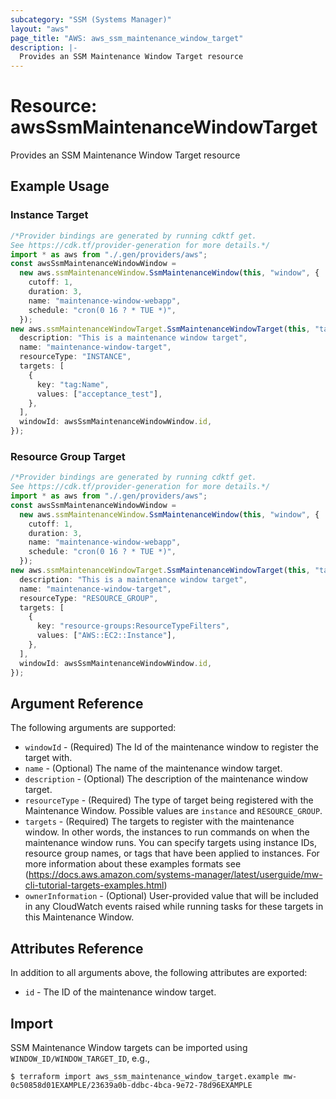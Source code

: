 ```yaml
---
subcategory: "SSM (Systems Manager)"
layout: "aws"
page_title: "AWS: aws_ssm_maintenance_window_target"
description: |-
  Provides an SSM Maintenance Window Target resource
---
```


# Resource: awsSsmMaintenanceWindowTarget

Provides an SSM Maintenance Window Target resource

## Example Usage

### Instance Target

```typescript
/*Provider bindings are generated by running cdktf get.
See https://cdk.tf/provider-generation for more details.*/
import * as aws from "./.gen/providers/aws";
const awsSsmMaintenanceWindowWindow =
  new aws.ssmMaintenanceWindow.SsmMaintenanceWindow(this, "window", {
    cutoff: 1,
    duration: 3,
    name: "maintenance-window-webapp",
    schedule: "cron(0 16 ? * TUE *)",
  });
new aws.ssmMaintenanceWindowTarget.SsmMaintenanceWindowTarget(this, "target1", {
  description: "This is a maintenance window target",
  name: "maintenance-window-target",
  resourceType: "INSTANCE",
  targets: [
    {
      key: "tag:Name",
      values: ["acceptance_test"],
    },
  ],
  windowId: awsSsmMaintenanceWindowWindow.id,
});

```

### Resource Group Target

```typescript
/*Provider bindings are generated by running cdktf get.
See https://cdk.tf/provider-generation for more details.*/
import * as aws from "./.gen/providers/aws";
const awsSsmMaintenanceWindowWindow =
  new aws.ssmMaintenanceWindow.SsmMaintenanceWindow(this, "window", {
    cutoff: 1,
    duration: 3,
    name: "maintenance-window-webapp",
    schedule: "cron(0 16 ? * TUE *)",
  });
new aws.ssmMaintenanceWindowTarget.SsmMaintenanceWindowTarget(this, "target1", {
  description: "This is a maintenance window target",
  name: "maintenance-window-target",
  resourceType: "RESOURCE_GROUP",
  targets: [
    {
      key: "resource-groups:ResourceTypeFilters",
      values: ["AWS::EC2::Instance"],
    },
  ],
  windowId: awsSsmMaintenanceWindowWindow.id,
});

```

## Argument Reference

The following arguments are supported:

* `windowId` - (Required) The Id of the maintenance window to register the target with.
* `name` - (Optional) The name of the maintenance window target.
* `description` - (Optional) The description of the maintenance window target.
* `resourceType` - (Required) The type of target being registered with the Maintenance Window. Possible values are `instance` and `RESOURCE_GROUP`.
* `targets` - (Required) The targets to register with the maintenance window. In other words, the instances to run commands on when the maintenance window runs. You can specify targets using instance IDs, resource group names, or tags that have been applied to instances. For more information about these examples formats see
  (https://docs.aws.amazon.com/systems-manager/latest/userguide/mw-cli-tutorial-targets-examples.html)
* `ownerInformation` - (Optional) User-provided value that will be included in any CloudWatch events raised while running tasks for these targets in this Maintenance Window.

## Attributes Reference

In addition to all arguments above, the following attributes are exported:

* `id` - The ID of the maintenance window target.

## Import

SSM Maintenance Window targets can be imported using `WINDOW_ID/WINDOW_TARGET_ID`, e.g.,

```console
$ terraform import aws_ssm_maintenance_window_target.example mw-0c50858d01EXAMPLE/23639a0b-ddbc-4bca-9e72-78d96EXAMPLE
```
